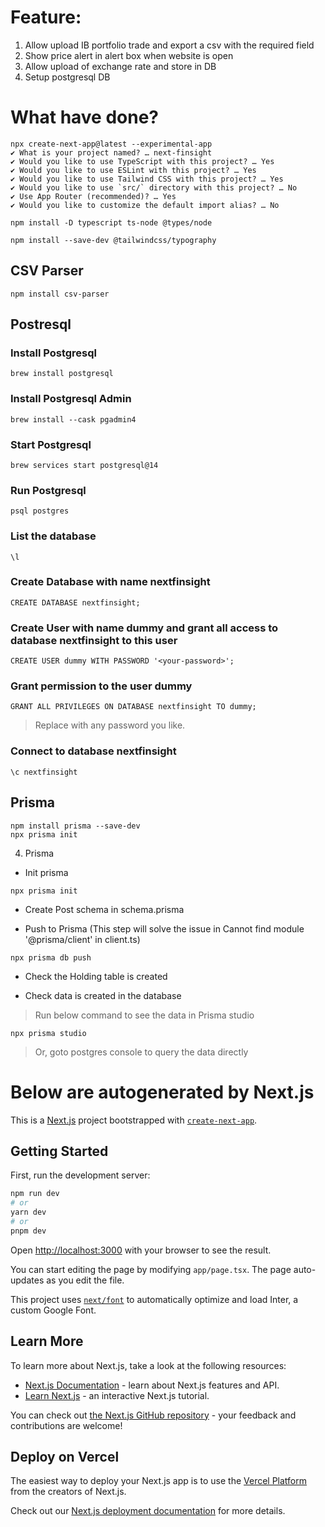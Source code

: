 # Feature:

1. Allow upload IB portfolio trade and export a csv with the required field
2. Show price alert in alert box when website is open
3. Allow upload of exchange rate and store in DB
4. Setup postgresql DB

# What have done?

```
npx create-next-app@latest --experimental-app
✔ What is your project named? … next-finsight
✔ Would you like to use TypeScript with this project? … Yes
✔ Would you like to use ESLint with this project? … Yes
✔ Would you like to use Tailwind CSS with this project? … Yes
✔ Would you like to use `src/` directory with this project? … No
✔ Use App Router (recommended)? … Yes
✔ Would you like to customize the default import alias? … No
```

```
npm install -D typescript ts-node @types/node

npm install --save-dev @tailwindcss/typography
```

## CSV Parser
```
npm install csv-parser

```

## Postresql

### Install Postgresql

```
brew install postgresql
```

### Install Postgresql Admin

```
brew install --cask pgadmin4
```

### Start Postgresql

```
brew services start postgresql@14
```

### Run Postgresql

```
psql postgres
```

### List the database

```
\l
```

### Create Database with name nextfinsight

```
CREATE DATABASE nextfinsight;
```

### Create User with name dummy and grant all access to database nextfinsight to this user

```
CREATE USER dummy WITH PASSWORD '<your-password>';
```

### Grant permission to the user dummy

```
GRANT ALL PRIVILEGES ON DATABASE nextfinsight TO dummy;
```

> Replace <your-password> with any password you like.

### Connect to database nextfinsight

```
\c nextfinsight
```

## Prisma

```
npm install prisma --save-dev
npx prisma init

```

4. Prisma

- Init prisma

```
npx prisma init
```

- Create Post schema in schema.prisma

- Push to Prisma (This step will solve the issue in Cannot find module '@prisma/client' in client.ts)

```
npx prisma db push
```

- Check the Holding table is created

- Check data is created in the database

> Run below command to see the data in Prisma studio

```
npx prisma studio
```

> Or, goto postgres console to query the data directly

# Below are autogenerated by Next.js

This is a [Next.js](https://nextjs.org/) project bootstrapped with [`create-next-app`](https://github.com/vercel/next.js/tree/canary/packages/create-next-app).

## Getting Started

First, run the development server:

```bash
npm run dev
# or
yarn dev
# or
pnpm dev
```

Open [http://localhost:3000](http://localhost:3000) with your browser to see the result.

You can start editing the page by modifying `app/page.tsx`. The page auto-updates as you edit the file.

This project uses [`next/font`](https://nextjs.org/docs/basic-features/font-optimization) to automatically optimize and load Inter, a custom Google Font.

## Learn More

To learn more about Next.js, take a look at the following resources:

- [Next.js Documentation](https://nextjs.org/docs) - learn about Next.js features and API.
- [Learn Next.js](https://nextjs.org/learn) - an interactive Next.js tutorial.

You can check out [the Next.js GitHub repository](https://github.com/vercel/next.js/) - your feedback and contributions are welcome!

## Deploy on Vercel

The easiest way to deploy your Next.js app is to use the [Vercel Platform](https://vercel.com/new?utm_medium=default-template&filter=next.js&utm_source=create-next-app&utm_campaign=create-next-app-readme) from the creators of Next.js.

Check out our [Next.js deployment documentation](https://nextjs.org/docs/deployment) for more details.
